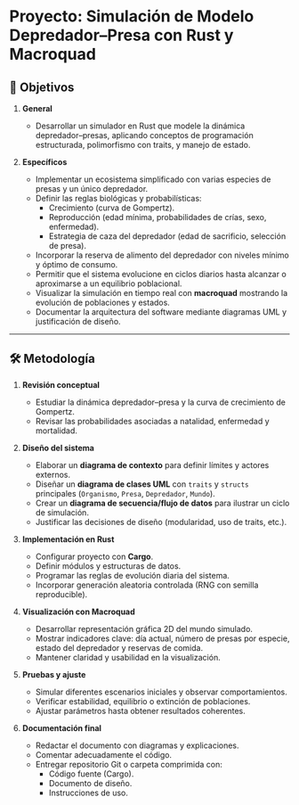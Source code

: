 # Proyecto: Simulación de Modelo Depredador–Presa con Rust y Macroquad

## 🎯 Objetivos

1. **General**
   - Desarrollar un simulador en Rust que modele la dinámica depredador–presas,
     aplicando conceptos de programación estructurada, polimorfismo con traits,
     y manejo de estado.

2. **Específicos**
   - Implementar un ecosistema simplificado con varias especies de presas y un único depredador.
   - Definir las reglas biológicas y probabilísticas:
     - Crecimiento (curva de Gompertz).
     - Reproducción (edad mínima, probabilidades de crías, sexo, enfermedad).
     - Estrategia de caza del depredador (edad de sacrificio, selección de presa).
   - Incorporar la reserva de alimento del depredador con niveles mínimo y óptimo de consumo.
   - Permitir que el sistema evolucione en ciclos diarios hasta alcanzar o aproximarse a un equilibrio poblacional.
   - Visualizar la simulación en tiempo real con **macroquad** mostrando la evolución de poblaciones y estados.
   - Documentar la arquitectura del software mediante diagramas UML y justificación de diseño.

---

## 🛠️ Metodología

1. **Revisión conceptual**
   - Estudiar la dinámica depredador–presa y la curva de crecimiento de Gompertz.
   - Revisar las probabilidades asociadas a natalidad, enfermedad y mortalidad.

2. **Diseño del sistema**
   - Elaborar un **diagrama de contexto** para definir límites y actores externos.
   - Diseñar un **diagrama de clases UML** con `traits` y `structs` principales
     (`Organismo`, `Presa`, `Depredador`, `Mundo`).
   - Crear un **diagrama de secuencia/flujo de datos** para ilustrar un ciclo de simulación.
   - Justificar las decisiones de diseño (modularidad, uso de traits, etc.).

3. **Implementación en Rust**
   - Configurar proyecto con **Cargo**.
   - Definir módulos y estructuras de datos.
   - Programar las reglas de evolución diaria del sistema.
   - Incorporar generación aleatoria controlada (RNG con semilla reproducible).

4. **Visualización con Macroquad**
   - Desarrollar representación gráfica 2D del mundo simulado.
   - Mostrar indicadores clave: día actual, número de presas por especie, estado del depredador y reservas de comida.
   - Mantener claridad y usabilidad en la visualización.

5. **Pruebas y ajuste**
   - Simular diferentes escenarios iniciales y observar comportamientos.
   - Verificar estabilidad, equilibrio o extinción de poblaciones.
   - Ajustar parámetros hasta obtener resultados coherentes.

6. **Documentación final**
   - Redactar el documento con diagramas y explicaciones.
   - Comentar adecuadamente el código.
   - Entregar repositorio Git o carpeta comprimida con:
     - Código fuente (Cargo).
     - Documento de diseño.
     - Instrucciones de uso.
